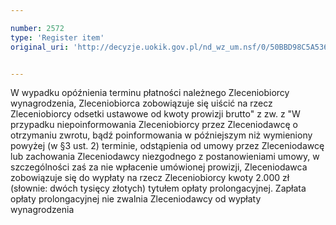 ```yaml
---

number: 2572
type: 'Register item'
original_uri: 'http://decyzje.uokik.gov.pl/nd_wz_um.nsf/0/50BBD98C5A536C78C12579120039C1CA?OpenDocument'


---
```


W wypadku opóźnienia terminu płatności należnego Zleceniobiorcy wynagrodzenia, Zleceniobiorca zobowiązuje się uiścić na rzecz Zleceniobiorcy odsetki ustawowe od kwoty prowizji brutto" z zw. z "W przypadku niepoinformowania Zleceniobiorcy przez Zleceniodawcę o otrzymaniu zwrotu, bądź poinformowania w późniejszym niż wymieniony powyżej (w §3 ust. 2) terminie, odstąpienia od umowy przez Zleceniodawcę lub zachowania Zleceniodawcy niezgodnego z postanowieniami umowy, w szczególności zaś za nie wpłacenie umówionej prowizji, Zleceniodawca zobowiązuje się do wypłaty na rzecz Zleceniobiorcy kwoty 2.000 zł (słownie: dwóch tysięcy złotych) tytułem opłaty prolongacyjnej. Zapłata opłaty prolongacyjnej nie zwalnia Zleceniodawcy od wypłaty wynagrodzenia
